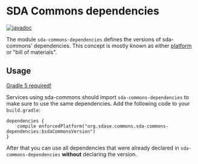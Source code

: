 # SDA Commons dependencies

[![javadoc](https://javadoc.io/badge2/org.sdase.commons/sda-commons-dependencies/javadoc.svg)](https://javadoc.io/doc/org.sdase.commons/sda-commons-dependencies)

The module `sda-commons-dependencies` defines the versions of sda-commons' dependencies. This 
concept is mostly known as either [platform](https://docs.gradle.org/current/userguide/java_platform_plugin.html) 
or "bill of materials". 

## Usage

[Gradle 5 required!](https://gradle.org/whats-new/gradle-5/)

Services using sda-commons should import `sda-commons-dependencies` to make sure to use the same 
dependencies. Add the following code to your `build.gradle`:

```
dependencies {
    compile enforcedPlatform("org.sdase.commons.sda-commons-dependencies:$sdaCommonsVersion")
}
```

After that you can use all dependencies that were already declared in `sda-commons-dependencies` 
**without** declaring the version.